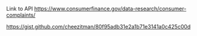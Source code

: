 Link to API https://www.consumerfinance.gov/data-research/consumer-complaints/

https://gist.github.com/cheezitman/80f95adb31e2a1b71e3141a0c425c00d
